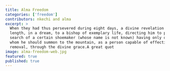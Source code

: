 ```yaml
---
title: Alma Freedom
categories: ['freedom']
contributors: nkechi and alma
excerpt: >
  When they had thus persevered during eight days, a divine revelation came at
  length, in a dream, to a bishop of exemplary life, directing him to proceed in
  search of a certain shoemaker (whose name is not known) having only one eye,
  whom he should summon to the mountain, as a person capable of effecting its
  removal, through the divine grace.A great quot
image: alma-freedom-web.jpg
featured: true
published: true
---
```

